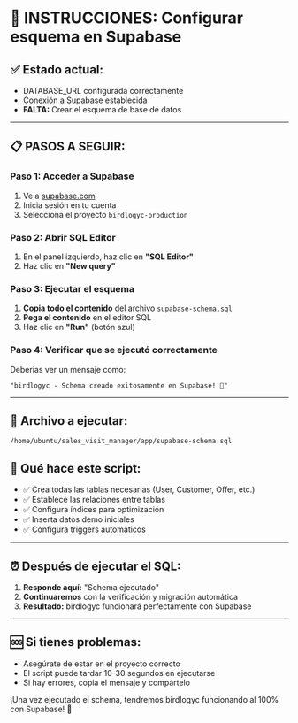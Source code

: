 
# 🚀 INSTRUCCIONES: Configurar esquema en Supabase

## ✅ Estado actual:
- DATABASE_URL configurada correctamente
- Conexión a Supabase establecida  
- **FALTA:** Crear el esquema de base de datos

---

## 📋 PASOS A SEGUIR:

### **Paso 1: Acceder a Supabase**
1. Ve a [supabase.com](https://supabase.com)
2. Inicia sesión en tu cuenta
3. Selecciona el proyecto `birdlogyc-production`

### **Paso 2: Abrir SQL Editor**
1. En el panel izquierdo, haz clic en **"SQL Editor"**
2. Haz clic en **"New query"**

### **Paso 3: Ejecutar el esquema**
1. **Copia todo el contenido** del archivo `supabase-schema.sql` 
2. **Pega el contenido** en el editor SQL
3. Haz clic en **"Run"** (botón azul)

### **Paso 4: Verificar que se ejecutó correctamente**
Deberías ver un mensaje como:
```
"birdlogyc - Schema creado exitosamente en Supabase! 🚀"
```

---

## 📁 **Archivo a ejecutar:**
```
/home/ubuntu/sales_visit_manager/app/supabase-schema.sql
```

## 🎯 **Qué hace este script:**
- ✅ Crea todas las tablas necesarias (User, Customer, Offer, etc.)
- ✅ Establece las relaciones entre tablas
- ✅ Configura índices para optimización
- ✅ Inserta datos demo iniciales
- ✅ Configura triggers automáticos

---

## ⏰ **Después de ejecutar el SQL:**
1. **Responde aquí:** "Schema ejecutado" 
2. **Continuaremos** con la verificación y migración automática
3. **Resultado:** birdlogyc funcionará perfectamente con Supabase

---

## 🆘 **Si tienes problemas:**
- Asegúrate de estar en el proyecto correcto
- El script puede tardar 10-30 segundos en ejecutarse
- Si hay errores, copia el mensaje y compártelo

¡Una vez ejecutado el schema, tendremos birdlogyc funcionando al 100% con Supabase! 🎉
